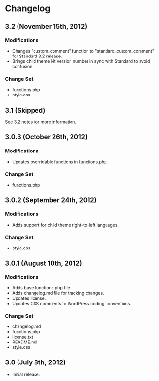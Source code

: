 # Changelog

## 3.2 (November 15th, 2012)

### Modifications

* Changes "custom_comment" function to "standard_custom_comment" for Standard 3.2 release.
* Brings child theme kit version number in sync with Standard to avoid confusion.

### Change Set

* functions.php
* style.css

## 3.1 (Skipped)

See 3.2 notes for more information.

## 3.0.3 (October 26th, 2012)

### Modifications

* Updates overridable functions in functions.php.

### Change Set

* functions.php

## 3.0.2 (September 24th, 2012)

### Modifications

* Adds support for child theme right-to-left languages.

### Change Set

* style.css

## 3.0.1 (August 10th, 2012)

### Modifications

* Adds base functions.php file.
* Adds changelog.md file for tracking changes.
* Updates license.
* Updates CSS comments to WordPress coding conventions.

### Change Set

* changelog.md
* functions.php
* license.txt
* README.md
* style.css

## 3.0 (July 8th, 2012)

* Initial release.